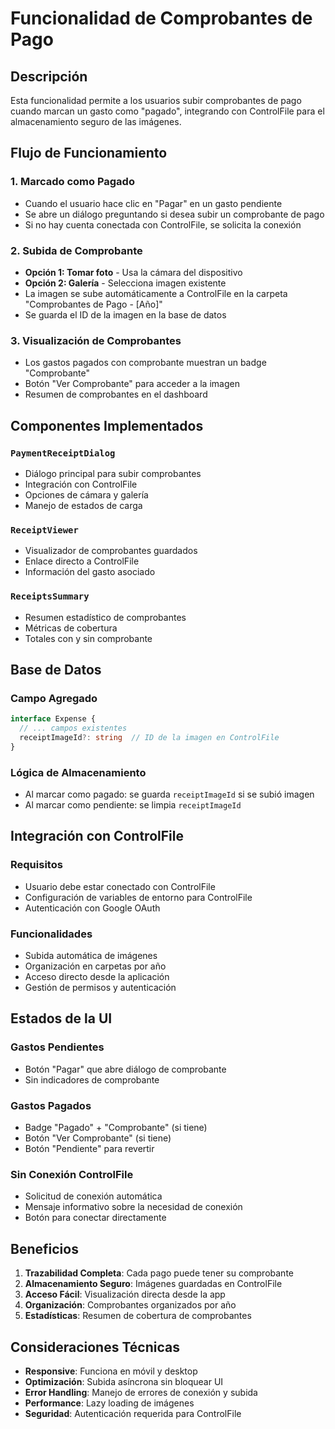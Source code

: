 # Funcionalidad de Comprobantes de Pago

## Descripción
Esta funcionalidad permite a los usuarios subir comprobantes de pago cuando marcan un gasto como "pagado", integrando con ControlFile para el almacenamiento seguro de las imágenes.

## Flujo de Funcionamiento

### 1. Marcado como Pagado
- Cuando el usuario hace clic en "Pagar" en un gasto pendiente
- Se abre un diálogo preguntando si desea subir un comprobante de pago
- Si no hay cuenta conectada con ControlFile, se solicita la conexión

### 2. Subida de Comprobante
- **Opción 1: Tomar foto** - Usa la cámara del dispositivo
- **Opción 2: Galería** - Selecciona imagen existente
- La imagen se sube automáticamente a ControlFile en la carpeta "Comprobantes de Pago - [Año]"
- Se guarda el ID de la imagen en la base de datos

### 3. Visualización de Comprobantes
- Los gastos pagados con comprobante muestran un badge "Comprobante"
- Botón "Ver Comprobante" para acceder a la imagen
- Resumen de comprobantes en el dashboard

## Componentes Implementados

### `PaymentReceiptDialog`
- Diálogo principal para subir comprobantes
- Integración con ControlFile
- Opciones de cámara y galería
- Manejo de estados de carga

### `ReceiptViewer`
- Visualizador de comprobantes guardados
- Enlace directo a ControlFile
- Información del gasto asociado

### `ReceiptsSummary`
- Resumen estadístico de comprobantes
- Métricas de cobertura
- Totales con y sin comprobante

## Base de Datos

### Campo Agregado
```typescript
interface Expense {
  // ... campos existentes
  receiptImageId?: string  // ID de la imagen en ControlFile
}
```

### Lógica de Almacenamiento
- Al marcar como pagado: se guarda `receiptImageId` si se subió imagen
- Al marcar como pendiente: se limpia `receiptImageId`

## Integración con ControlFile

### Requisitos
- Usuario debe estar conectado con ControlFile
- Configuración de variables de entorno para ControlFile
- Autenticación con Google OAuth

### Funcionalidades
- Subida automática de imágenes
- Organización en carpetas por año
- Acceso directo desde la aplicación
- Gestión de permisos y autenticación

## Estados de la UI

### Gastos Pendientes
- Botón "Pagar" que abre diálogo de comprobante
- Sin indicadores de comprobante

### Gastos Pagados
- Badge "Pagado" + "Comprobante" (si tiene)
- Botón "Ver Comprobante" (si tiene)
- Botón "Pendiente" para revertir

### Sin Conexión ControlFile
- Solicitud de conexión automática
- Mensaje informativo sobre la necesidad de conexión
- Botón para conectar directamente

## Beneficios

1. **Trazabilidad Completa**: Cada pago puede tener su comprobante
2. **Almacenamiento Seguro**: Imágenes guardadas en ControlFile
3. **Acceso Fácil**: Visualización directa desde la app
4. **Organización**: Comprobantes organizados por año
5. **Estadísticas**: Resumen de cobertura de comprobantes

## Consideraciones Técnicas

- **Responsive**: Funciona en móvil y desktop
- **Optimización**: Subida asíncrona sin bloquear UI
- **Error Handling**: Manejo de errores de conexión y subida
- **Performance**: Lazy loading de imágenes
- **Seguridad**: Autenticación requerida para ControlFile
